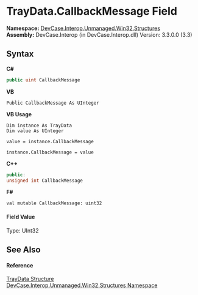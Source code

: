 # TrayData.CallbackMessage Field
 

**Namespace:**&nbsp;<a href="N_DevCase_Interop_Unmanaged_Win32_Structures">DevCase.Interop.Unmanaged.Win32.Structures</a><br />**Assembly:**&nbsp;DevCase.Interop (in DevCase.Interop.dll) Version: 3.3.0.0 (3.3)

## Syntax

**C#**<br />
``` C#
public uint CallbackMessage
```

**VB**<br />
``` VB
Public CallbackMessage As UInteger
```

**VB Usage**<br />
``` VB Usage
Dim instance As TrayData
Dim value As UInteger

value = instance.CallbackMessage

instance.CallbackMessage = value
```

**C++**<br />
``` C++
public:
unsigned int CallbackMessage
```

**F#**<br />
``` F#
val mutable CallbackMessage: uint32
```


#### Field Value
Type: UInt32

## See Also


#### Reference
<a href="T_DevCase_Interop_Unmanaged_Win32_Structures_TrayData">TrayData Structure</a><br /><a href="N_DevCase_Interop_Unmanaged_Win32_Structures">DevCase.Interop.Unmanaged.Win32.Structures Namespace</a><br />